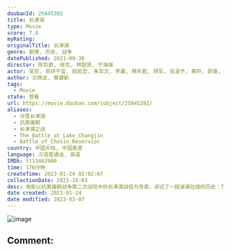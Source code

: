 ```yaml
---
doubanId: 25845392
title: 长津湖
type: Movie
score: 7.4
myRating: 
originalTitle: 长津湖
genre: 剧情, 历史, 战争
datePublished: 2021-09-30
director: 陈凯歌, 徐克, 林超贤, 宁海强
actor: 吴京, 易烊千玺, 段奕宏, 朱亚文, 李晨, 韩东君, 胡军, 张涵予, 黄轩, 欧豪, 史彭元, 李岷城, 唐国强, 杨一威, 周小斌, 林永健, 王宁, 刘劲, 卢奇, 王伍福, 耿乐, 曹阳, 李军, 王同辉, 艾米, 石昊正, 许明虎, 刘沙, 王健, undefined, 张笑君, 吴卫东, 周惠林, 贺镪, 赵永占, 王洪涛, 成国栋, 林京来, 褚栓忠, 张一鸣, 陆苇, 田征, 张宁江, 刚毅, 王燕阳, 蔡心, 孙渤洋, undefined, 李易泽, undefined, 那志东, 刘欣杰, 李博, 韩伯维, 贾兴钢, 闫鹏, 史磊, 王冠淇, 王志刚, 王子龙, 张晨音, 吴东健, 李卓扬, 刘治威, 何跃飞, 唐志强, 胡学良, 辛玉波, 张跃, undefined, 谢京达, 张镭, 刘津彤, 黄晓航, 曹敖日格勒, 张志坤, 章小磊, 宋玉臣, 潘展展, 孙毅, 庄小龙, 王振威, 陈泽轩, 李小锋, 赵亦涵, 张玉波, 张修, 唐琳森, 朱光明, 尹元章, 蒋潇林, 张志勤, 程亦, 杨灿, undefined, 吴明杭, 詹姆斯·菲尔伯德, 约翰·克鲁兹, 黎艾蒙, 歪歪, 孙国帅, 杰古, 安地, 基里洛·舒尔加, 马蒂亚斯·洛里里
author: 兰晓龙, 黄建新
tags:
  - Movie
state: 想看
url: https://movie.douban.com/subject/25845392/
aliases:
  - 冰雪长津湖
  - 抗美援朝
  - 长津湖之战
  - The_Battle_at_Lake_Changjin
  - Battle_of_Chosin_Reservior
country: 中国大陆, 中国香港
language: 汉语普通话, 英语
IMDb: tt13462900
time: 176分钟
createTime: 2023-01-24 02:02:07
collectionDate: 2021-10-03
desc: 电影以抗美援朝战争第二次战役中的长津湖战役为背景，讲述了一段波澜壮阔的历史：71年前，中国人民志愿军赴朝作战，在极寒严酷环境下，东线作战部队凭着钢铁意志和英勇无畏的战斗精神一路追击，奋勇杀敌，扭转了战...
date created: 2023-01-24
date modified: 2023-03-07
---
```


![image](p2681329386.jpg)

Comment:
---
